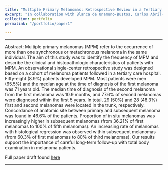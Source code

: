 ```yaml
---
title: "Multiple Primary Melanomas: Retrospective Review in a Tertiary Care Hospital"
excerpt: "In collaboration with Blanca de Unamuno-Bustos, Carlos Abril-Pérez,Mónica Pozuelo-Ruiz, Javier Sánchez-Arraez,Ignacio Torres-Navarro. andRafael Botella-Estrada"
collection: portfolio
permalink: "/portfolio/paper1"

---
```


---

Abstract: Multiple primary melanomas (MPM) refer to the occurrence of more than one synchronous or metachronous melanoma in the same individual. The aim of this study was to identify the frequency of MPM and describe the clinical and histopathologic characteristics of patients with MPM. An observational single-center retrospective study was designed based on a cohort of melanoma patients followed in a tertiary care hospital. Fifty-eight (8.9\%) patients developed MPM. Most patients were men (65.5\%) and the median age at the time of diagnosis of the first melanoma was 71 years old. The median time of diagnosis of the second melanoma from the first melanoma was 10.9 months, and 77.6\% of second melanomas were diagnosed within the first 5 years. In total, 29 (50\%) and 28 (48.3\%) first and second melanomas were located in the trunk, respectively. Concordance of anatomic site between primary and subsequent melanoma was found in 46.6\% of the patients. Proportion of in situ melanomas was increasingly higher in subsequent melanomas (from 36.21\% of first melanomas to 100\% of fifth melanomas). An increasing rate of melanomas with histological regression was observed within subsequent melanomas (from 60.3\% of first melanomas to 80\% of third melanomas). Our results support the importance of careful long-term follow-up with total body examination in melanoma patients. 

Full paper draft found [here](Multiple_Primary_Melanomas.pdf)

---